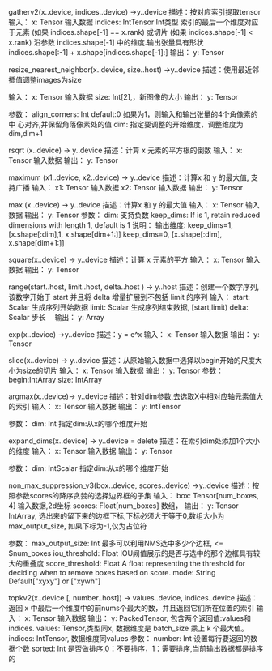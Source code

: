 gatherv2(x..device, indices..device) ->y..device
描述：按对应索引提取tensor
输入：
x: Tensor 输入数据
indices: IntTensor  Int类型
索引的最后一个维度对应于元素 (如果 indices.shape[-1] == x.rank) 或切片 (如果 indices.shape[-1] < x.rank) 沿参数 indices.shape[-1] 中的维度.输出张量具有形状
indices.shape[:-1] + x.shape[indices.shape[-1]:]
输出：
y: Tensor



resize_nearest_neighbor(x..device, size..host) ->y..device
描述：使用最近邻插值调整images为size 

输入：
x: Tensor 输入数据
size:  Int[2],，新图像的大小 
输出：
y: Tensor

参数：
align_corners: Int default:0 如果为1，则输入和输出张量的4个角像素的中
心对齐,并保留角落像素处的值
dim: 指定要调整的开始维度，调整维度为dim,dim+1


rsqrt (x..device) -> y..device
描述：计算 x 元素的平方根的倒数
输入：
x: Tensor 输入数据
输出：
y: Tensor


maximum (x1..device, x2..device) -> y..device
描述：计算x 和 y 的最大值, 支持广播
输入：
x1: Tensor 输入数据
x2: Tensor 输入数据
输出：
y: Tensor


max (x..device) -> y..device
描述：计算x 和 y 的最大值
输入：
x: Tensor 输入数据
输出：
y: Tensor
参数：
dim: 支持负数
keep_dims: If is 1, retain reduced dimensions with length 1, default is 1
说明：
输出维度: keep_dims=1, [x.shape[:dim],1, x.shape[dim+1:]]
          keep_dims=0, [x.shape[:dim], x.shape[dim+1:]]



square(x..device) -> y..device
描述：计算 x 元素的平方
输入：
x: Tensor 输入数据
输出：
y: Tensor


range(start..host, limit..host, delta..host ) -> y..host
描述：创建一个数字序列,该数字开始于 start 并且将 delta 增量扩展到不包括 limit 的序列
输入：
start:  Scalar 生成序列开始数据
limit:  Scalar 生成序列结束数据, [start,limit)
delta:  Scalar 步长　
输出：
y: Array


exp(x..device) ->y..device
描述：y = e^x
输入：
x: Tensor 输入数据
输出：
y: Tensor


slice(x..device) -> y..device
描述：从原始输入数据中选择以begin开始的尺度大小为size的切片
输入：
x: Tensor 输入数据
输出：
y: Tensor
参数：
begin:IntArray
size: IntArray



argmax(x..device)-> y..device
描述：针对dim参数,去选取X中相对应轴元素值大的索引
输入：
x: Tensor 输入数据
输出：
y: IntTensor

参数：
dim: Int 指定dim:从x的哪个维度开始



expand_dims(x..device) -> y..device = delete
描述：在索引dim处添加1个大小的维度
输入：
x: Tensor 输入数据
输出：
y: Tensor

参数：
dim: IntScalar 指定dim:从x的哪个维度开始



non_max_suppression_v3(box..device, scores..device) ->y..device
描述：按照参数scores的降序贪婪的选择边界框的子集
输入：
box: Tensor[num_boxes, 4] 输入数据,2d坐标
scores: Float[num_boxes] 数组，
输出：
y: Tensor IntArray, 选出来的留下来的边框下标,下标必须大于等于0,数组大小为max_output_size, 如果下标为-1,仅为占位符

参数：
max_output_size: Int 最多可以利用NMS选中多少个边框, <= $num_boxes
iou_threshold:   Float IOU阙值展示的是否与选中的那个边框具有较大的重叠度
score_threshold:   Float A float representing the threshold for deciding when to remove boxes based on score.
mode: String Default["xyxy"] or ["xywh"]


topkv2(x..device [, number..host]) -> values..device, indices..device
描述：返回 x 中最后一个维度中的前nums个最大的数，并且返回它们所在位置的索引
输入：
x: Tensor 输入数据
输出：
y:    PackedTensor, 包含两个返回值:values和indices. 
values: Tensor,类型同x, 数据维度是 batch_size 乘上 k 个最大值。 
indices: IntTensor, 数据维度同values
参数：
number: Int 设置每行要返回的数据个数
sorted: Int 是否做排序,0：不要排序，1：需要排序,当前输出数据都是排序的



